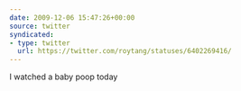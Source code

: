 ```yaml
---
date: 2009-12-06 15:47:26+00:00
source: twitter
syndicated:
- type: twitter
  url: https://twitter.com/roytang/statuses/6402269416/
---
```


I watched a baby poop today